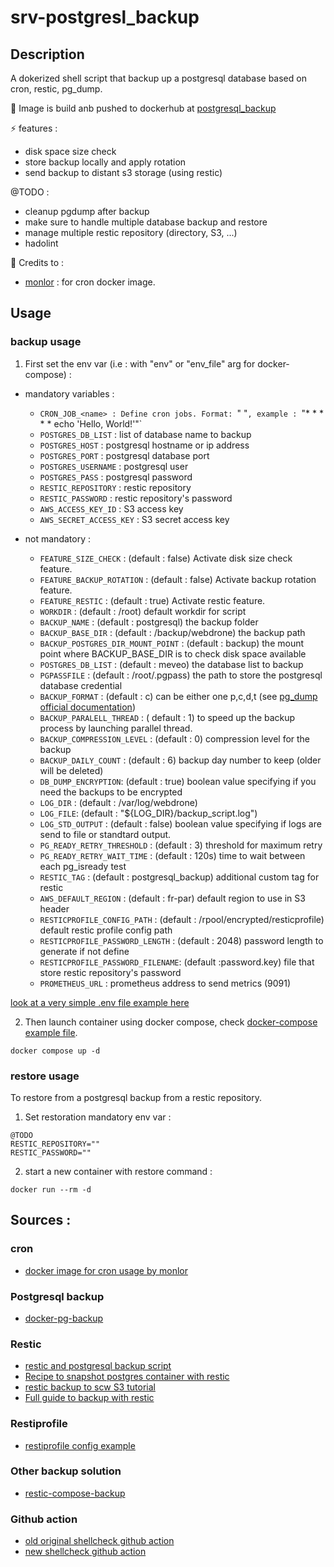 # srv-postgresl_backup

## Description

A dokerized shell script that backup up a postgresql database based on cron, restic, pg_dump.

🐳 Image is build anb pushed to dockerhub at [postgresql_backup](https://hub.docker.com/repository/docker/tinycompany/postgresql_backup/general)

⚡ features :
- disk space size check
- store backup locally and apply rotation
- send backup to distant s3 storage (using restic)

@TODO :
- cleanup pgdump after backup
- make sure to handle multiple database backup and restore
- manage multiple restic repository (directory, S3, ...)
- hadolint

💖 Credits to :
- [monlor](https://github.com/monlor/docker-cron) : for cron docker image.

## Usage

### backup usage

1. First set the env var (i.e : with "env" or "env_file" arg for docker-compose) :

- mandatory variables :
    - `CRON_JOB_<name> : Define cron jobs. Format: `"<schedule> <command>"`, example : `"* * * * * echo 'Hello, World!'"`
    - `POSTGRES_DB_LIST` : list of database name to backup
    - `POSTGRES_HOST` : postgresql hostname or ip address
    - `POSTGRES_PORT` : postgresql database port
    - `POSTGRES_USERNAME` : postgresql user
    - `POSTGRES_PASS` : postgresql password
    - `RESTIC_REPOSITORY` : restic repository
    - `RESTIC_PASSWORD` : restic repository's password
    - `AWS_ACCESS_KEY_ID` : S3 access key
    - `AWS_SECRET_ACCESS_KEY` : S3 secret access key

- not mandatory :
    - `FEATURE_SIZE_CHECK` : (default : false) Activate disk size check feature.
    - `FEATURE_BACKUP_ROTATION` : (default : false) Activate backup rotation feature.
    - `FEATURE_RESTIC` : (default : true) Activate restic feature.
    - `WORKDIR` : (default : /root) default workdir for script
    - `BACKUP_NAME` : (default : postgresql) the backup folder
    - `BACKUP_BASE_DIR` : (default : /backup/webdrone) the backup path
    - `BACKUP_POSTGRES_DIR_MOUNT_POINT` : (default : backup) the mount point where BACKUP_BASE_DIR is to check disk space available
    - `POSTGRES_DB_LIST` : (default : meveo) the database list to backup
    - `PGPASSFILE` : (default : /root/.pgpass) the path to store the postgresql database credential
    - `BACKUP_FORMAT` : (default : c) can be either one p,c,d,t (see [pg_dump official documentation](https://docs.postgresql.fr/13/app-pgdump.html))
    - `BACKUP_PARALELL_THREAD` : ( default : 1) to speed up the backup process by launching parallel thread.
    - `BACKUP_COMPRESSION_LEVEL` : (default : 0) compression level for the backup
    - `BACKUP_DAILY_COUNT` : (default : 6) backup day number to keep (older will be deleted)
    - `DB_DUMP_ENCRYPTION`: (default : true) boolean value specifying if you need the backups to be encrypted
    - `LOG_DIR` : (default : /var/log/webdrone)
    - `LOG_FILE`: (default : "${LOG_DIR}/backup_script.log")
    - `LOG_STD_OUTPUT` : (default : false) boolean value specifying if logs are send to file or standtard output.
    - `PG_READY_RETRY_THRESHOLD` : (default :  3) threshold for maximum retry
    - `PG_READY_RETRY_WAIT_TIME` : (default : 120s) time to wait between each pg_isready test
    - `RESTIC_TAG` :  (default : postgresql_backup) additional custom tag for restic
    - `AWS_DEFAULT_REGION` : (default : fr-par) default region to use in S3 header
    - `RESTICPROFILE_CONFIG_PATH` : (default : /rpool/encrypted/resticprofile) default restic profile config path
    - `RESTICPROFILE_PASSWORD_LENGTH` : (default : 2048) password length to generate if not define
    - `RESTICPROFILE_PASSWORD_FILENAME`: (default :password.key) file that store restic repository's password
    - `PROMETHEUS_URL` : prometheus address to send metrics (9091)

[look at a very simple .env file example here](./.example.env)

2. Then launch container using docker compose, check [docker-compose example file](./docker-compose.yml).

```
docker compose up -d
```

### restore usage

To restore from a postgresql backup from a restic repository.

1. Set restoration mandatory env var :
```
@TODO
RESTIC_REPOSITORY=""
RESTIC_PASSWORD=""
```

2. start a new container with restore command :
```
docker run --rm -d
```

## Sources :

### cron

- [docker image for cron usage by monlor](https://github.com/monlor/docker-cron)

### Postgresql backup

- [docker-pg-backup](https://github.com/kartoza/docker-pg-backup/tree/master)

### Restic

- [restic and postgresql backup script](https://github.com/mhw/restic-backup-scripts/blob/main/postgresql-backup.sh)
- [Recipe to snapshot postgres container with restic](https://forum.restic.net/t/recipe-to-snapshot-postgres-container/1707)
- [restic backup to scw S3 tutorial](https://www.scaleway.com/en/docs/tutorials/restic-s3-backup/)
- [Full guide to backup with restic](https://helgeklein.com/blog/restic-encrypted-offsite-backup-for-your-homeserver/)

### Restiprofile

- [restiprofile config example](https://creativeprojects.github.io/resticprofile/configuration/examples/index.html)

### Other backup solution

- [restic-compose-backup](https://github.com/ZettaIO/restic-compose-backup/tree/master)

### Github action

- [old original shellcheck github action](https://github.com/marketplace/actions/shellcheck-github-action)
- [new shellcheck github action](https://github.com/nuwaycloud/shellcheck-action)